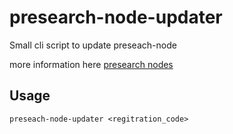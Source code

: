 # presearch-node-updater

Small cli script to update preseach-node

more information here [presearch nodes](https://nodes.presearch.org/run)

## Usage

```shell
preseach-node-updater <regitration_code>
```
